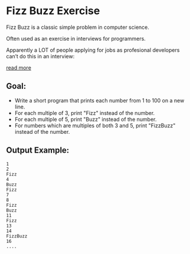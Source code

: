 # Fizz Buzz Exercise

Fizz Buzz is a classic simple problem in computer science.

Often used as an exercise in interviews for programmers.

Apparently a LOT of people applying for jobs as profesional developers can’t do this in an interview:

[read more](http://c2.com/cgi/wiki?FizzBuzzTest)

## Goal:
* Write a short program that prints each number from 1 to 100 on a new line. 
* For each multiple of 3, print "Fizz" instead of the number. 
* For each multiple of 5, print "Buzz" instead of the number. 
* For numbers which are multiples of both 3 and 5, print "FizzBuzz" instead of the number.

## Output Example:

```
1
2
Fizz
4
Buzz
Fizz
7
8
Fizz
Buzz
11
Fizz
13
14
FizzBuzz
16
....
```
